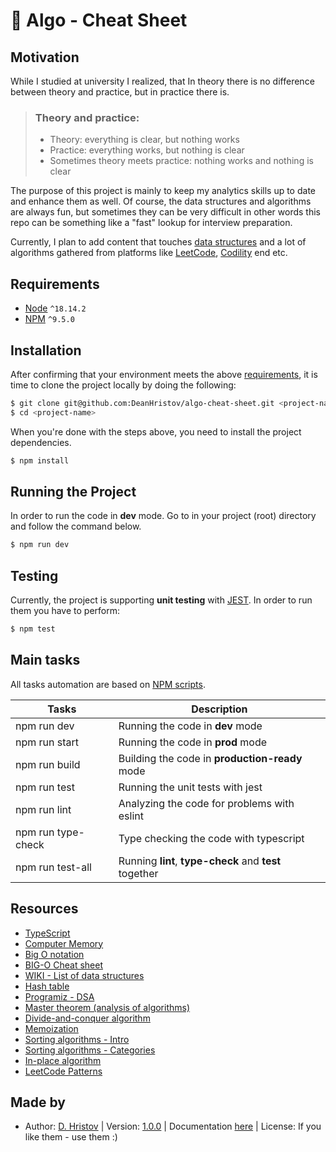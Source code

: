 # 🧰 Algo - Cheat Sheet

## Motivation

While I studied at university I realized, that In theory there is no difference between theory and practice, but in
practice there is.

> ### Theory and practice:
>
> - Theory: everything is clear, but nothing works
> - Practice: everything works, but nothing is clear
> - Sometimes theory meets practice: nothing works and nothing is clear

The purpose of this project is mainly to keep my analytics skills up to date and
enhance them as well. Of course, the data structures and algorithms are always
fun, but sometimes they can be very difficult in other words this repo can be
something like a "fast" lookup for interview preparation.

Currently, I plan to add content that touches [data structures](https://en.wikipedia.org/wiki/List_of_data_structures)
and a lot of algorithms gathered from platforms
like [LeetCode](https://leetcode.com/), [Codility](https://www.codility.com/) end etc.

## Requirements

- [Node](https://nodejs.org/en/) `^18.14.2`
- [NPM](https://www.npmjs.com/) `^9.5.0`

## Installation

After confirming that your environment meets the
above [requirements](#requirements), it is time to clone the project
locally by doing the following:

```bash
$ git clone git@github.com:DeanHristov/algo-cheat-sheet.git <project-name>
$ cd <project-name>
```

When you're done with the steps above, you need to install the project
dependencies.

```bash
$ npm install
```

## Running the Project

In order to run the code in **dev** mode. Go to in your project (root) directory
and follow the command below.

```bash
$ npm run dev
```

## Testing

Currently, the project is supporting **unit testing**
with [JEST](https://jestjs.io/). In order to run them you have to perform:

```bash
$ npm test
```

## Main tasks

All tasks automation are based
on [NPM scripts](https://docs.npmjs.com/misc/scripts).

| Tasks              | Description                                            |
| ------------------ | ------------------------------------------------------ |
| npm run dev        | Running the code in **dev** mode                       |
| npm run start      | Running the code in **prod** mode                      |
| npm run build      | Building the code in **production-ready** mode         |
| npm run test       | Running the unit tests with jest                       |
| npm run lint       | Analyzing the code for problems with eslint            |
| npm run type-check | Type checking the code with typescript                 |
| npm run test-all   | Running **lint**, **type-check** and **test** together |

## Resources

- [TypeScript](https://www.typescriptlang.org/)
- [Computer Memory](https://statmath.wu.ac.at/courses/data-analysis/itdtHTML/node55.html)
- [Big O notation](https://en.wikipedia.org/wiki/Big_O_notation)
- [BIG-O Cheat sheet](https://www.bigocheatsheet.com/)
- [WIKI - List of data structures](https://en.wikipedia.org/wiki/List_of_data_structures)
- [Hash table](https://en.wikipedia.org/wiki/Hash_table#:~:text=A%20hash%20table%20uses%20a,the%20corresponding%20value%20is%20stored)
- [Programiz - DSA](https://www.programiz.com/dsa)
- [Master theorem (analysis of algorithms)](<https://en.wikipedia.org/wiki/Master_theorem_(analysis_of_algorithms)>)
- [Divide-and-conquer algorithm](https://en.wikipedia.org/wiki/Divide-and-conquer_algorithm#:~:text=A%20divide%2Dand%2Dconquer%20algorithm,solution%20to%20the%20original%20problem)
- [Memoization](https://en.wikipedia.org/wiki/Memoization)
- [Sorting algorithms - Intro](https://en.wikipedia.org/wiki/Sorting_algorithm)
- [Sorting algorithms - Categories](https://en.wikipedia.org/wiki/Category:Sorting_algorithms)
- [In-place algorithm](https://en.wikipedia.org/wiki/In-place_algorithm)
- [LeetCode Patterns](https://seanprashad.com/leetcode-patterns/)

## Made by

- Author: [D. Hristov](https://dhristov.eu/) | Version: [1.0.0]() |
  Documentation [here](https://docs.google.com/spreadsheets/d/1fnI_9os-U5Mho8MgrOHael6KYRvm0JCPi9rm1l0G_Pk/edit?usp=share_link) |
  License: If you like them - use them :)
